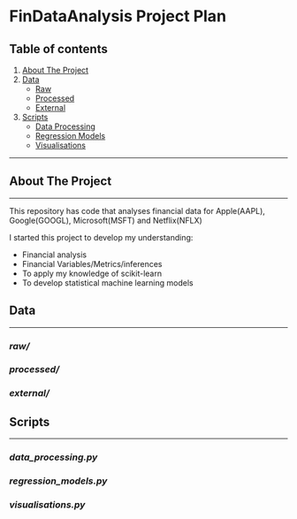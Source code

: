 # FinDataAnalysis Project Plan

## Table of contents

1. [About The Project](#about-the-project)
2. [Data](#data)
   - [Raw](#raw)
   - [Processed](#processed)
   - [External](#external)
3. [Scripts](#scripts)
   - [Data Processing](#data_processingpy)
   - [Regression Models](#regression_modelspy)
   - [Visualisations](#visualisationspy)

---

## About The Project

---

This repository has code that analyses financial data for Apple(AAPL), Google(GOOGL), Microsoft(MSFT) and Netflix(NFLX)

I started this project to develop my understanding:

- Financial analysis 
- Financial Variables/Metrics/inferences
- To apply my knowledge of scikit-learn 
- To develop statistical machine learning models


## Data

----
### _raw/_ 


### _processed/_ 


### _external/_


## Scripts


---

### _data_processing.py_


### _regression_models.py_


### _visualisations.py_



